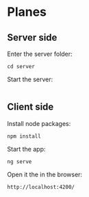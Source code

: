 # Planes

## Server side

Enter the server folder:
```
cd server
```

Start the server:
```
```

## Client side

Install node packages:
```
npm install
```

Start the app:
```
ng serve
```

Open it the in the browser:
```
http://localhost:4200/
```
